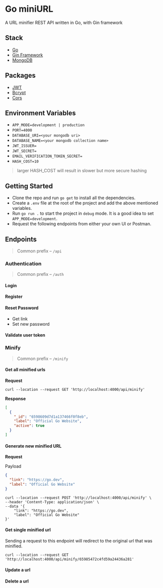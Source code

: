 # Go miniURL

A URL minifier REST API written in Go, with Gin framework

## Stack

- [Go](https://go.dev)
- [Gin Framework](https://pkg.go.dev/github.com/gin-gonic/gin)
- [MongoDB](https://pkg.go.dev/go.mongodb.org/mongo-driver/mongo)

## Packages

- [JWT](https://pkg.go.dev/github.com/golang-jwt/jwt/v5)
- [Bcrypt](https://pkg.go.dev/golang.org/x/crypto/bcrypt)
- [Cors](https://pkg.go.dev/github.com/gin-contrib/cors)

## Environment Variables

- `APP_MODE=development | production`
- `PORT=4000`
- `DATABASE_URI=<your mongodb uri>`
- `DATABASE_NAME=<your mongodb collection name>`
- `JWT_ISSUER=`
- `JWT_SECRET=`
- `EMAIL_VERIFICATION_TOKEN_SECRET=`
- `HASH_COST=10`

> larger HASH_COST will result in slower but more secure hashing

## Getting Started

- Clone the repo and run `go get` to install all the dependencies.
- Create a `.env` file at the root of the project and add the above mentioned variables.
- Run `go run .` to start the project in `debug` mode. It is a good idea to set `APP_MODE=development`.
- Request the following endpoints from either your own UI or Postman.

## Endpoints

> Common prefix – `/api`

### Authentication

> Common prefix – `/auth`

#### Login

#### Register

#### Reset Password

- Get link
- Set new password

#### Validate user token

### Minify

> Common prefix – `/minify`

#### Get all minified urls

**Request**

```
curl --location --request GET 'http://localhost:4000/api/minify'
```

**Response**

```json
[
  {
    "_id": "6598609d7d1a137466f0f8eb",
    "label": "Official Go Website",
    "active": true
  }
]
```

#### Generate new minified URL

**Request**

Payload

```json
{
  "link": "https://go.dev",
  "label": "Official Go Website"
}
```

```
curl --location --request POST 'http://localhost:4000/api/minify' \
--header 'Content-Type: application/json' \
--data '{
	"link": "https://go.dev",
	"label": "Official Go Website"
}'
```

#### Get single minified url

Sending a request to this endpoint will redirect to the original url that was minified.

```
curl --location --request GET 'http://localhost:4000/api/minify/65985472c4fd59a24436a281'
```

#### Update a url

#### Delete a url
